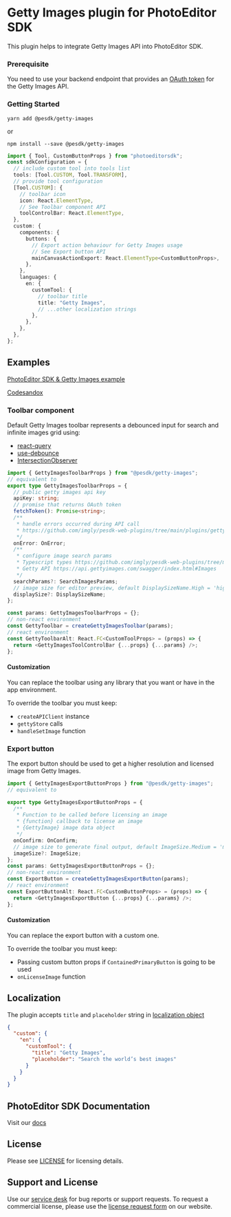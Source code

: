 # Getty Images plugin for PhotoEditor SDK

This plugin helps to integrate Getty Images API into PhotoEditor SDK.

### Prerequisite

You need to use your backend endpoint that provides an [OAuth token](https://developer.gettyimages.com/docs/oauth-2.0/) for the Getty Images API.

### Getting Started

```shell
yarn add @pesdk/getty-images
```

or

```
npm install --save @pesdk/getty-images
```

```typescript
import { Tool, CustomButtonProps } from "photoeditorsdk";
const sdkConfiguration = {
  // include custom tool into tools list
  tools: [Tool.CUSTOM, Tool.TRANSFORM],
  // provide tool configuration
  [Tool.CUSTOM]: {
    // toolbar icon
    icon: React.ElementType,
    // See Toolbar component API
    toolControlBar: React.ElementType,
  },
  custom: {
    components: {
      buttons: {
        // Export action behaviour for Getty Images usage
        // See Export button API
        mainCanvasActionExport: React.ElementType<CustomButtonProps>,
      },
    },
    languages: {
      en: {
        customTool: {
          // toolbar title
          title: "Getty Images",
          // ...other localization strings
        },
      },
    },
  },
};
```

## Examples

[PhotoEditor SDK & Getty Images example](https://github.com/imgly/pesdk-web-plugins/tree/main/plugins/getty-images/example)

[Codesandox](https://codesandbox.io/s/getty-images-react-81i4g?file=/src/App.tsx)

### Toolbar component

Default Getty Images toolbar represents a debounced input for search
and infinite images grid using:

- [react-query](https://github.com/tannerlinsley/react-query)
- [use-debounce](https://github.com/xnimorz/use-debounce)
- [IntersectionObserver](https://developer.mozilla.org/en-US/docs/Web/API/Intersection_Observer_API)

```typescript jsx
import { GettyImagesToolbarProps } from "@pesdk/getty-images";
// equivalent to
export type GettyImagesToolbarProps = {
  // public getty images api key
  apiKey: string;
  // promise that returns OAuth token
  fetchToken(): Promise<string>;
  /**
   * handle errors occurred during API call
   * https://github.com/imgly/pesdk-web-plugins/tree/main/plugins/getty-images/src/types.ts
   */
  onError: OnError;
  /**
   * configure image search params
   * Typescript types https://github.com/imgly/pesdk-web-plugins/tree/main/plugins/getty-images/src/api/searchImages.ts
   * Getty API https://api.gettyimages.com/swagger/index.html#Images
   */
  searchParams?: SearchImagesParams;
  // image size for editor preview, default DisplaySizeName.High = 'high_res_comp'
  displaySize?: DisplaySizeName;
};

const params: GettyImagesToolbarProps = {};
// non-react environment
const GettyToolbar = createGettyImagesToolbar(params);
// react environment
const GettyToolbarAlt: React.FC<CustomToolProps> = (props) => {
  return <GettyImagesToolControlBar {...props} {...params} />;
};
```

#### Customization

You can replace the toolbar using any library that you want or have in
the app environment.

To override the toolbar you must keep:

- `createAPIClient` instance
- `gettyStore` calls
- `handleSetImage` function

### Export button

The export button should be used to get a higher resolution and licensed image from Getty Images.

```typescript jsx
import { GettyImagesExportButtonProps } from "@pesdk/getty-images";
// equivalent to

export type GettyImagesExportButtonProps = {
  /**
   * Function to be called before licensing an image
   * {function} callback to license an image
   * {GettyImage} image data object
   */
  onConfirm: OnConfirm;
  // image size to generate final output, default ImageSize.Medium = 'medium'
  imageSize?: ImageSize;
};
const params: GettyImagesExportButtonProps = {};
// non-react environment
const ExportButton = createGettyImagesExportButton(params);
// react environment
const ExportButtonAlt: React.FC<CustomButtonProps> = (props) => {
  return <GettyImagesExportButton {...props} {...params} />;
};
```

#### Customization

You can replace the export button with a custom one.

To override the toolbar you must keep:

- Passing custom button props if `ContainedPrimaryButton` is going to be used
- `onLicenseImage` function

## Localization

The plugin accepts `title` and `placeholder` string in [localization object](https://img.ly/docs/pesdk/web/customization/localization/)

```json
{
  "custom": {
    "en": {
      "customTool": {
        "title": "Getty Images",
        "placeholder": "Search the world’s best images"
      }
    }
  }
}
```

## PhotoEditor SDK Documentation

Visit our [docs](https://img.ly/docs/pesdk/)

## License

Please see [LICENSE](https://github.com/imgly/pesdk-web-plugins/tree/main/plugins/getty-images/LICENSE.md) for licensing details.

## Support and License

Use our [service desk](https://img.ly/support) for bug reports or support requests. To request a commercial license, please use the [license request form](https://www.img.ly/pricing) on our website.

